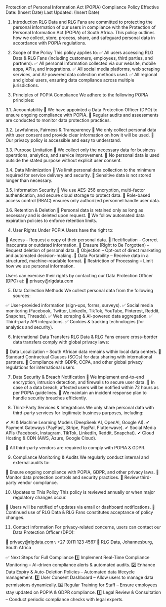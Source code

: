 Protection of Personal Information Act (POPIA) Compliance Policy
Effective Date: (Insert Date)
Last Updated: (Insert Date)

1. Introduction
RLG Data and RLG Fans are committed to protecting the personal information of our users in compliance with the Protection of Personal Information Act (POPIA) of South Africa. This policy outlines how we collect, store, process, share, and safeguard personal data in accordance with POPIA regulations.

2. Scope of the Policy
This policy applies to:
✅ All users accessing RLG Data & RLG Fans (including customers, employees, third parties, and partners).
✅ All personal information collected via our website, mobile apps, APIs, and integrations.
✅ All social media platforms, web scraping services, and AI-powered data collection methods used.
✅ All regional and global users, ensuring data compliance across multiple jurisdictions.

3. Principles of POPIA Compliance
We adhere to the following POPIA principles:

3.1. Accountability
🔹 We have appointed a Data Protection Officer (DPO) to ensure ongoing compliance with POPIA.
🔹 Regular audits and assessments are conducted to monitor data protection practices.

3.2. Lawfulness, Fairness & Transparency
🔹 We only collect personal data with user consent and provide clear information on how it will be used.
🔹 Our privacy policy is accessible and easy to understand.

3.3. Purpose Limitation
🔹 We collect only the necessary data for business operations, analytics, and service improvement.
🔹 No personal data is used outside the stated purpose without explicit user consent.

3.4. Data Minimization
🔹 We limit personal data collection to the minimum required for service delivery and security.
🔹 Sensitive data is not stored longer than necessary.

3.5. Information Security
🔹 We use AES-256 encryption, multi-factor authentication, and secure cloud storage to protect data.
🔹 Role-based access control (RBAC) ensures only authorized personnel handle user data.

3.6. Retention & Deletion
🔹 Personal data is retained only as long as necessary and is deleted upon request.
🔹 We follow automated data expiration policies to enforce retention limits.

4. User Rights Under POPIA
Users have the right to:

🔹 Access – Request a copy of their personal data.
🔹 Rectification – Correct inaccurate or outdated information.
🔹 Erasure (Right to Be Forgotten) – Request deletion of personal data.
🔹 Objection – Opt-out of direct marketing and automated decision-making.
🔹 Data Portability – Receive data in a structured, machine-readable format.
🔹 Restriction of Processing – Limit how we use personal information.

Users can exercise their rights by contacting our Data Protection Officer (DPO) at:
📧 privacy@rlgdata.com

5. Data Collection Methods
We collect personal data from the following sources:

✅ User-provided information (sign-ups, forms, surveys).
✅ Social media monitoring (Facebook, Twitter, LinkedIn, TikTok, YouTube, Pinterest, Reddit, Snapchat, Threads).
✅ Web scraping & AI-powered data aggregation.
✅ Third-party API integrations.
✅ Cookies & tracking technologies (for analytics and security).

6. International Data Transfers
RLG Data & RLG Fans ensure cross-border data transfers comply with global privacy laws:

🔹 Data Localization – South African data remains within local data centers.
🔹 Standard Contractual Clauses (SCCs) for data sharing with international partners.
🔹 Compliance with GDPR, CCPA, and other global privacy regulations for international users.

7. Data Security & Breach Notification
🔹 We implement end-to-end encryption, intrusion detection, and firewalls to secure user data.
🔹 In case of a data breach, affected users will be notified within 72 hours as per POPIA guidelines.
🔹 We maintain an incident response plan to handle security breaches efficiently.

8. Third-Party Services & Integrations
We only share personal data with third-party services for legitimate business purposes, including:

✔ AI & Machine Learning Models (DeepSeek AI, OpenAI, Google AI).
✔ Payment Gateways (PayFast, Stripe, PayPal, Flutterwave).
✔ Social Media APIs (Facebook, Instagram, TikTok, LinkedIn, Reddit, Snapchat).
✔ Cloud Hosting & CDN (AWS, Azure, Google Cloud).

🔹 All third-party vendors are required to comply with POPIA & GDPR.

9. Compliance Monitoring & Audits
We regularly conduct internal and external audits to:

🔹 Ensure ongoing compliance with POPIA, GDPR, and other privacy laws.
🔹 Monitor data protection controls and security practices.
🔹 Review third-party vendor compliance.

10. Updates to This Policy
This policy is reviewed annually or when major regulatory changes occur.

🔹 Users will be notified of updates via email or dashboard notifications.
🔹 Continued use of RLG Data & RLG Fans constitutes acceptance of policy changes.

11. Contact Information
For privacy-related concerns, users can contact our Data Protection Officer (DPO):

📧 privacy@rlgdata.com
📞 +27 (0)11 123 4567
📍 RLG Data, Johannesburg, South Africa

✅ Next Steps for Full Compliance
1️⃣ Implement Real-Time Compliance Monitoring – AI-driven compliance alerts & automated audits.
2️⃣ Enhance Data Expiry & Auto-Deletion Policies – Automated data lifecycle management.
3️⃣ User Consent Dashboard – Allow users to manage data permissions dynamically.
4️⃣ Regular Training for Staff – Ensure employees stay updated on POPIA & GDPR compliance.
5️⃣ Legal Review & Consultation – Conduct periodic compliance checks with legal experts.